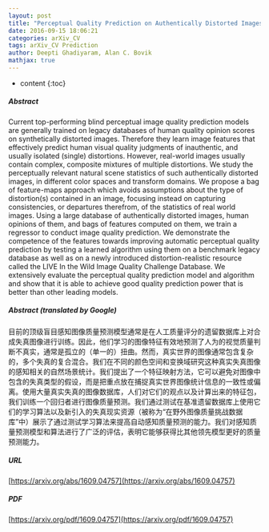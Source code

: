 ```yaml
---
layout: post
title: "Perceptual Quality Prediction on Authentically Distorted Images Using a Bag of Features Approach"
date: 2016-09-15 18:06:21
categories: arXiv_CV
tags: arXiv_CV Prediction
author: Deepti Ghadiyaram, Alan C. Bovik
mathjax: true
---
```


* content
{:toc}

##### Abstract
Current top-performing blind perceptual image quality prediction models are generally trained on legacy databases of human quality opinion scores on synthetically distorted images. Therefore they learn image features that effectively predict human visual quality judgments of inauthentic, and usually isolated (single) distortions. However, real-world images usually contain complex, composite mixtures of multiple distortions. We study the perceptually relevant natural scene statistics of such authentically distorted images, in different color spaces and transform domains. We propose a bag of feature-maps approach which avoids assumptions about the type of distortion(s) contained in an image, focusing instead on capturing consistencies, or departures therefrom, of the statistics of real world images. Using a large database of authentically distorted images, human opinions of them, and bags of features computed on them, we train a regressor to conduct image quality prediction. We demonstrate the competence of the features towards improving automatic perceptual quality prediction by testing a learned algorithm using them on a benchmark legacy database as well as on a newly introduced distortion-realistic resource called the LIVE In the Wild Image Quality Challenge Database. We extensively evaluate the perceptual quality prediction model and algorithm and show that it is able to achieve good quality prediction power that is better than other leading models.

##### Abstract (translated by Google)
目前的顶级盲目感知图像质量预测模型通常是在人工质量评分的遗留数据库上对合成失真图像进行训练。因此，他们学习的图像特征有效地预测了人为的视觉质量判断不真实，通常是孤立的（单一的）扭曲。然而，真实世界的图像通常包含复杂的，多个失真的复合混合。我们在不同的颜色空间和变换域研究这种真实失真图像的感知相关的自然场景统计。我们提出了一个特征映射方法，它可以避免对图像中包含的失真类型的假设，而是把重点放在捕捉真实世界图像统计信息的一致性或偏离。使用大量真实失真的图像数据库，人们对它们的观点以及计算出来的特征包，我们训练一个回归者进行图像质量预测。我们通过测试在基准遗留数据库上使用它们的学习算法以及新引入的失真现实资源（被称为“在野外图像质量挑战数据库”中）展示了通过测试学习算法来提高自动感知质量预测的能力。我们对感知质量预测模型和算法进行了广泛的评估，表明它能够获得比其他领先模型更好的质量预测能力。

##### URL
[https://arxiv.org/abs/1609.04757](https://arxiv.org/abs/1609.04757)

##### PDF
[https://arxiv.org/pdf/1609.04757](https://arxiv.org/pdf/1609.04757)

